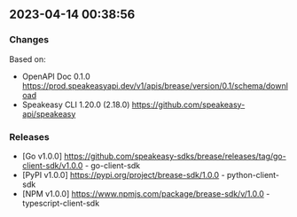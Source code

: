 

## 2023-04-14 00:38:56
### Changes
Based on:
- OpenAPI Doc 0.1.0 https://prod.speakeasyapi.dev/v1/apis/brease/version/0.1/schema/download
- Speakeasy CLI 1.20.0 (2.18.0) https://github.com/speakeasy-api/speakeasy
### Releases
- [Go v1.0.0] https://github.com/speakeasy-sdks/brease/releases/tag/go-client-sdk/v1.0.0 - go-client-sdk
- [PyPI v1.0.0] https://pypi.org/project/brease-sdk/1.0.0 - python-client-sdk
- [NPM v1.0.0] https://www.npmjs.com/package/brease-sdk/v/1.0.0 - typescript-client-sdk